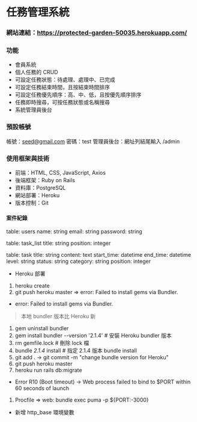 # 任務管理系統

### 網站連結：https://protected-garden-50035.herokuapp.com/

### 功能
* 會員系統
* 個人任務的 CRUD
* 可設定任務狀態：待處理、處理中、已完成
* 可設定任務結束時間，且按結束時間排序
* 可設定任務優先順序：高、中、低，且按優先順序排序
* 任務即時搜尋，可按任務狀態或名稱搜尋
* 系統管理員後台

### 預設帳號
帳號：seed@gmail.com
密碼：test
管理員後台：網址列結尾輸入 /admin

### 使用框架與技術
* 前端：HTML, CSS, JavaScript, Axios
* 後端框架：Ruby on Rails
* 資料庫：PostgreSQL
* 網站部署：Heroku
* 版本控制：Git






#### 案件紀錄

table: users 
  name: string
  email: string 
  password: string 

table: task_list
  title: string
  position: integer

table: task 
  title: string
  content: text
  start_time: datetime
  end_time: datetime
  level: string 
  status: string 
  category: string
  position: integer


  * Heroku 部署
  1. heroku create
  2. git push heroku master => error: Failed to install gems via Bundler. 
  
  * error: Failed to install gems via Bundler. 
  > 本地 bundler 版本比 Heroku 新
  1. gem uninstall bundler
  2. gem install bundler --version '2.1.4' # 安裝 Heroku bundler 版本
  3. rm gemfile.lock # 刪除 lock 檔
  4. bundle _2.1.4_ install # 指定 2.1.4 版本 bundle install 
  5. git add . -> git commit -m "change bundle version for Heroku"
  5. git push heroku master 
  6. heroku run rails db:migrate
  
  * Error R10 (Boot timeout) -> Web process failed to bind to $PORT within 60 seconds of launch
  1. Procfile => web: bundle exec puma -p ${PORT:-3000}

  * 新增 http_base 環境變數

  
